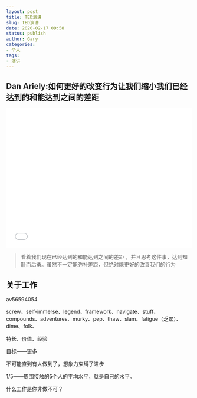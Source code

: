 ```yaml
---
layout: post
title: TED演讲
slug: TED演讲
date: 2020-02-17 09:58
status: publish
author: Gary
categories: 
- 个人
tags: 
- 演讲
---
```


## Dan Ariely:如何更好的改变行为让我们缩小我们已经达到的和能达到之间的差距 

<div style="position: relative; width: 100%; height: 0; padding-bottom: 75%;">
    <iframe src="//player.bilibili.com/player.html?aid=80532796&cid=137820670&page=1" scrolling="no" border="0" frameborder="no" framespacing="0" allowfullscreen="true" style="position: absolute; width: 100%; height: 100%; left: 0; top: 0;">
    </iframe>
</div>

> 看着我们现在已经达到的和能达到之间的差距 ，并且思考这件事，达到知耻而后勇。虽然不一定能弥补差距，但绝对能更好的改善我们的行为

## 关于工作

av56594054

screw、self-immerse、legend、framework、navigate、stuff、compounds、adventures、murky、pep、thaw、slam、fatigue（乏累）、dime、folk、

特长、价值、经验

目标——更多

不可能直到有人做到了，想象力束缚了进步

1/5——周围接触的5个人的平均水平，就是自己的水平。

什么工作是你非做不可？